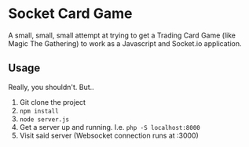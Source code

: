 # Socket Card Game
A small, small, small attempt at trying to get a Trading Card Game (like Magic The Gathering) to work as a Javascript and Socket.io application.

## Usage
Really, you shouldn't. But..  
1. Git clone the project
2. `npm install`
3. `node server.js`
4. Get a server up and running. I.e. `php -S localhost:8000`
5. Visit said server (Websocket connection runs at :3000)